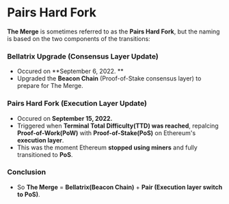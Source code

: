 # Pairs Hard Fork 

**The Merge** is sometimes referred to as the **Pairs Hard Fork**, but the naming is based on the two components of the transitions: 

### Bellatrix Upgrade (Consensus Layer Update)
- Occured on **September 6, 2022. **
- Upgraded the **Beacon Chain** (Proof-of-Stake consensus layer) to prepare for The Merge. 

### Pairs Hard Fork (Execution Layer Update)
- Occured on **September 15, 2022.**
- Triggered when **Terminal Total Difficulty(TTD) was reached**, repalcing **Proof-of-Work(PoW)** with **Proof-of-Stake(PoS)** on Ethereum's **execution layer**.
- This was the moment Ethereum **stopped using miners** and fully transitioned to **PoS**.  

### Conclusion 

- So **The Merge** = **Bellatrix(Beacon Chain)** + **Pair (Execution layer switch to PoS)**. 
